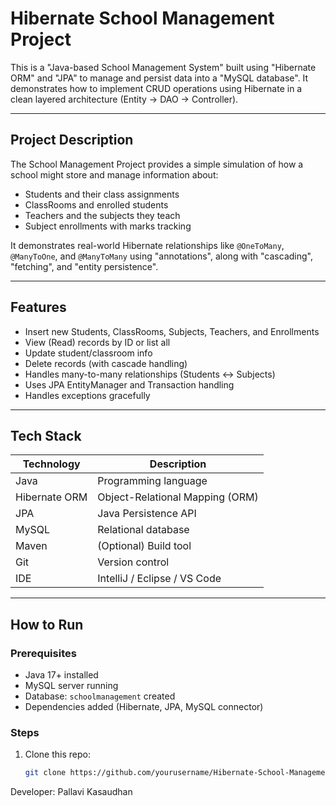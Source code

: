 #  Hibernate School Management Project

This is a "Java-based School Management System" built using "Hibernate ORM" and "JPA" to manage and persist data into a "MySQL database". It demonstrates how to implement CRUD operations using Hibernate in a clean layered architecture (Entity → DAO → Controller).

---

##  Project Description

The School Management Project provides a simple simulation of how a school might store and manage information about:

- Students and their class assignments
- ClassRooms and enrolled students
- Teachers and the subjects they teach
- Subject enrollments with marks tracking

It demonstrates real-world Hibernate relationships like `@OneToMany`, `@ManyToOne`, and `@ManyToMany` using "annotations", along with "cascading", "fetching", and "entity persistence".

---

##  Features

-  Insert new Students, ClassRooms, Subjects, Teachers, and Enrollments
-  View (Read) records by ID or list all
-  Update student/classroom info
-  Delete records (with cascade handling)
-  Handles many-to-many relationships (Students <-> Subjects)
-  Uses JPA EntityManager and Transaction handling
-  Handles exceptions gracefully

---

##  Tech Stack

| Technology    | Description                     |
|---------------|---------------------------------|
| Java          | Programming language            |
| Hibernate ORM | Object-Relational Mapping (ORM) |
| JPA           | Java Persistence API            |
| MySQL         | Relational database             |
| Maven         | (Optional) Build tool           |
| Git           | Version control                 |
| IDE           | IntelliJ / Eclipse / VS Code    |

---

##  How to Run

###  Prerequisites

- Java 17+ installed
- MySQL server running
- Database: `schoolmanagement` created
- Dependencies added (Hibernate, JPA, MySQL connector)

###  Steps

1. Clone this repo:
   ```bash
   git clone https://github.com/yourusername/Hibernate-School-Management-Project.git

Developer: Pallavi Kasaudhan
